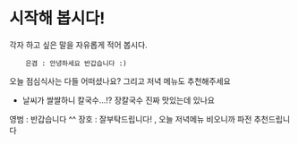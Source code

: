 # 시작해 봅시다!
각자 하고 싶은 말을 자유롭게 적어 봅시다.

        은겸 : 안녕하세요 반갑습니다 :)
        

오늘 점심식사는 다들 어떠셨나요? 그리고 저녁 메뉴도 추천해주세요
- 날씨가 쌀쌀하니 칼국수...!? 장칼국수 진짜 맛있는데 있나요

영범 : 반갑습니다 ^^
장호 : 잘부탁드립니다! , 오늘 저녁메뉴 비오니까 파전 추천드립니다
